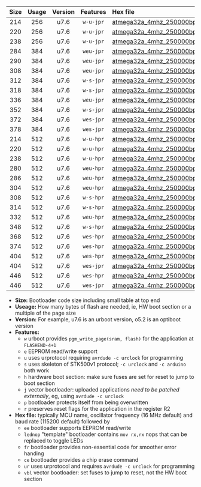 |Size|Usage|Version|Features|Hex file|
|:-:|:-:|:-:|:-:|:--|
|214|256|u7.6|`w-u-jpr`|[atmega32a_4mhz_250000bps_ur_vbl.hex](https://raw.githubusercontent.com/stefanrueger/urboot/main//atmega32a_4mhz_250000bps_ur_vbl.hex)|
|220|256|u7.6|`w-u-jpr`|[atmega32a_4mhz_250000bps_lednop_ur_vbl.hex](https://raw.githubusercontent.com/stefanrueger/urboot/main//atmega32a_4mhz_250000bps_lednop_ur_vbl.hex)|
|238|256|u7.6|`w-u-jpr`|[atmega32a_4mhz_250000bps_lednop_fr_ur_vbl.hex](https://raw.githubusercontent.com/stefanrueger/urboot/main//atmega32a_4mhz_250000bps_lednop_fr_ur_vbl.hex)|
|284|384|u7.6|`weu-jpr`|[atmega32a_4mhz_250000bps_ee_ur_vbl.hex](https://raw.githubusercontent.com/stefanrueger/urboot/main//atmega32a_4mhz_250000bps_ee_ur_vbl.hex)|
|290|384|u7.6|`weu-jpr`|[atmega32a_4mhz_250000bps_ee_lednop_ur_vbl.hex](https://raw.githubusercontent.com/stefanrueger/urboot/main//atmega32a_4mhz_250000bps_ee_lednop_ur_vbl.hex)|
|308|384|u7.6|`weu-jpr`|[atmega32a_4mhz_250000bps_ee_lednop_fr_ur_vbl.hex](https://raw.githubusercontent.com/stefanrueger/urboot/main//atmega32a_4mhz_250000bps_ee_lednop_fr_ur_vbl.hex)|
|312|384|u7.6|`w-s-jpr`|[atmega32a_4mhz_250000bps_vbl.hex](https://raw.githubusercontent.com/stefanrueger/urboot/main//atmega32a_4mhz_250000bps_vbl.hex)|
|318|384|u7.6|`w-s-jpr`|[atmega32a_4mhz_250000bps_lednop_vbl.hex](https://raw.githubusercontent.com/stefanrueger/urboot/main//atmega32a_4mhz_250000bps_lednop_vbl.hex)|
|336|384|u7.6|`weu-jpr`|[atmega32a_4mhz_250000bps_ee_lednop_fr_ce_ur_vbl.hex](https://raw.githubusercontent.com/stefanrueger/urboot/main//atmega32a_4mhz_250000bps_ee_lednop_fr_ce_ur_vbl.hex)|
|352|384|u7.6|`w-s-jpr`|[atmega32a_4mhz_250000bps_lednop_fr_vbl.hex](https://raw.githubusercontent.com/stefanrueger/urboot/main//atmega32a_4mhz_250000bps_lednop_fr_vbl.hex)|
|372|384|u7.6|`wes-jpr`|[atmega32a_4mhz_250000bps_ee_vbl.hex](https://raw.githubusercontent.com/stefanrueger/urboot/main//atmega32a_4mhz_250000bps_ee_vbl.hex)|
|378|384|u7.6|`wes-jpr`|[atmega32a_4mhz_250000bps_ee_lednop_vbl.hex](https://raw.githubusercontent.com/stefanrueger/urboot/main//atmega32a_4mhz_250000bps_ee_lednop_vbl.hex)|
|214|512|u7.6|`w-u-hpr`|[atmega32a_4mhz_250000bps_ur.hex](https://raw.githubusercontent.com/stefanrueger/urboot/main//atmega32a_4mhz_250000bps_ur.hex)|
|220|512|u7.6|`w-u-hpr`|[atmega32a_4mhz_250000bps_lednop_ur.hex](https://raw.githubusercontent.com/stefanrueger/urboot/main//atmega32a_4mhz_250000bps_lednop_ur.hex)|
|238|512|u7.6|`w-u-hpr`|[atmega32a_4mhz_250000bps_lednop_fr_ur.hex](https://raw.githubusercontent.com/stefanrueger/urboot/main//atmega32a_4mhz_250000bps_lednop_fr_ur.hex)|
|280|512|u7.6|`weu-hpr`|[atmega32a_4mhz_250000bps_ee_ur.hex](https://raw.githubusercontent.com/stefanrueger/urboot/main//atmega32a_4mhz_250000bps_ee_ur.hex)|
|286|512|u7.6|`weu-hpr`|[atmega32a_4mhz_250000bps_ee_lednop_ur.hex](https://raw.githubusercontent.com/stefanrueger/urboot/main//atmega32a_4mhz_250000bps_ee_lednop_ur.hex)|
|304|512|u7.6|`weu-hpr`|[atmega32a_4mhz_250000bps_ee_lednop_fr_ur.hex](https://raw.githubusercontent.com/stefanrueger/urboot/main//atmega32a_4mhz_250000bps_ee_lednop_fr_ur.hex)|
|308|512|u7.6|`w-s-hpr`|[atmega32a_4mhz_250000bps.hex](https://raw.githubusercontent.com/stefanrueger/urboot/main//atmega32a_4mhz_250000bps.hex)|
|314|512|u7.6|`w-s-hpr`|[atmega32a_4mhz_250000bps_lednop.hex](https://raw.githubusercontent.com/stefanrueger/urboot/main//atmega32a_4mhz_250000bps_lednop.hex)|
|332|512|u7.6|`weu-hpr`|[atmega32a_4mhz_250000bps_ee_lednop_fr_ce_ur.hex](https://raw.githubusercontent.com/stefanrueger/urboot/main//atmega32a_4mhz_250000bps_ee_lednop_fr_ce_ur.hex)|
|348|512|u7.6|`w-s-hpr`|[atmega32a_4mhz_250000bps_lednop_fr.hex](https://raw.githubusercontent.com/stefanrueger/urboot/main//atmega32a_4mhz_250000bps_lednop_fr.hex)|
|368|512|u7.6|`wes-hpr`|[atmega32a_4mhz_250000bps_ee.hex](https://raw.githubusercontent.com/stefanrueger/urboot/main//atmega32a_4mhz_250000bps_ee.hex)|
|374|512|u7.6|`wes-hpr`|[atmega32a_4mhz_250000bps_ee_lednop.hex](https://raw.githubusercontent.com/stefanrueger/urboot/main//atmega32a_4mhz_250000bps_ee_lednop.hex)|
|404|512|u7.6|`wes-hpr`|[atmega32a_4mhz_250000bps_ee_lednop_fr.hex](https://raw.githubusercontent.com/stefanrueger/urboot/main//atmega32a_4mhz_250000bps_ee_lednop_fr.hex)|
|404|512|u7.6|`wes-jpr`|[atmega32a_4mhz_250000bps_ee_lednop_fr_vbl.hex](https://raw.githubusercontent.com/stefanrueger/urboot/main//atmega32a_4mhz_250000bps_ee_lednop_fr_vbl.hex)|
|446|512|u7.6|`wes-hpr`|[atmega32a_4mhz_250000bps_ee_lednop_fr_ce.hex](https://raw.githubusercontent.com/stefanrueger/urboot/main//atmega32a_4mhz_250000bps_ee_lednop_fr_ce.hex)|
|446|512|u7.6|`wes-jpr`|[atmega32a_4mhz_250000bps_ee_lednop_fr_ce_vbl.hex](https://raw.githubusercontent.com/stefanrueger/urboot/main//atmega32a_4mhz_250000bps_ee_lednop_fr_ce_vbl.hex)|

- **Size:** Bootloader code size including small table at top end
- **Useage:** How many bytes of flash are needed, ie, HW boot section or a multiple of the page size
- **Version:** For example, u7.6 is an urboot version, o5.2 is an optiboot version
- **Features:**
  + `w` urboot provides `pgm_write_page(sram, flash)` for the application at `FLASHEND-4+1`
  + `e` EEPROM read/write support
  + `u` uses urprotocol requiring `avrdude -c urclock` for programming
  + `s` uses skeleton of STK500v1 protocol; `-c urclock` and `-c arduino` both work
  + `h` hardware boot section: make sure fuses are set for reset to jump to boot section
  + `j` vector bootloader: uploaded applications *need to be patched externally*, eg, using `avrdude -c urclock`
  + `p` bootloader protects itself from being overwritten
  + `r` preserves reset flags for the application in the register R2
- **Hex file:** typically MCU name, oscillator frequency (16 MHz default) and baud rate (115200 default) followed by
  + `ee` bootloader supports EEPROM read/write
  + `lednop` "template" bootloader contains `mov rx,rx` nops that can be replaced to toggle LEDs
  + `fr` bootloader provides non-essential code for smoother error handing
  + `ce` bootloader provides a chip erase command
  + `ur` uses urprotocol and requires `avrdude -c urclock` for programming
  + `vbl` vector bootloader: set fuses to jump to reset, not the HW boot section
